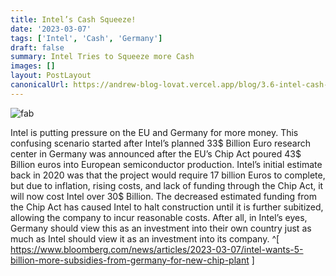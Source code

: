 ```yaml
---
title: Intel’s Cash Squeeze!
date: '2023-03-07'
tags: ['Intel', 'Cash', 'Germany']
draft: false
summary: Intel Tries to Squeeze more Cash
images: []
layout: PostLayout
canonicalUrl: https://andrew-blog-lovat.vercel.app/blog/3.6-intel-cash-squeeze
---
```


![fab](/static/images/intel-germany.jpg)

Intel is putting pressure on the EU and Germany for more money. This confusing scenario started after Intel’s planned 33$ Billion Euro research center in Germany was announced after the EU’s Chip Act poured 43$ Billion euros into European semiconductor production. Intel’s initial estimate back in 2020 was that the project would require 17 billion Euros to complete, but due to inflation, rising costs, and lack of funding through the Chip Act, it will now cost Intel over 30$ Billion. The decreased estimated funding from the Chip Act has caused Intel to halt construction until it is further subitized, allowing the company to incur reasonable costs. After all, in Intel’s eyes, Germany should view this as an investment into their own country just as much as Intel should view it as an investment into its company. ^[ https://www.bloomberg.com/news/articles/2023-03-07/intel-wants-5-billion-more-subsidies-from-germany-for-new-chip-plant ]
